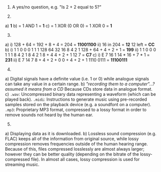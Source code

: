 1. A yes/no question, e.g. "Is 2 + 2 equal to 5?"

2.
  a) **1**
  b) = 1 AND 1
     = **1**
  c) = 1 XOR (0 OR 0)
     = 1 XOR 0
     = **1**

3.
  a)
    i) 128 + 64 = 192
       + 8 + 4 = 204
       = **11001100**
    ii) 16 in 204
        = **12**
        12 left
        = **CC**
  b)
    i) 1    1   0   0   0   1   1   1
       128  64  32  16  8   4   2   1
       128 + 64 + 4 + 2 + 1
       = **199**
    ii) 1   1   0   0       0   1   1   1
        8   4   2   1       8   4   2   1
        8 + 4                   4 + 2 + 1
        12  7
        = **C7**
  c)
    i) E    7
       16   1
       14 * 16 + 7 * 1
       = **231**
    ii) E               7
        14              7
        8 + 4 + 2 + 0   0 + 4 + 2 + 1
        1110            0111
        = **11100111**

4.
  a) Digital signals have a definite value (i.e. 1 or 0) while analogue
     signals can take any value in a certain range.
  b) *"recording them to a computer"...? assumed it means from a CD*
     Because CDs store data in analogue format.
  c) `.wav`:    Uncompressed binary data representing a waveform (which can be
                played back).
     `.midi`:   Instructions to generate music using pre-recorded samples
                stored on the playback device (e.g. a soundfont on a computer).
     `.mp3`:    Proprietary MP3 format, compressed to a lossy format in order
                to remove sounds not heard by the human ear.

5.
  a) Displaying data as it is downloaded.
  b) Lossless sound compression (e.g. FLAC) keeps all of the information from
     original source, while lossy compression removes frequencies outside of
     the human hearing range. Because of this, files compressed losslessly are
     almost always larger; however they can be better quality (depending on the
     bitrate of the lossy-compressed file). In almost all cases, lossy
     compression is used for streaming music.
